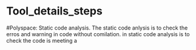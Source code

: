 # Tool_details_steps
#Polyspace: Static code analysis. 
The static code anlysis is to check the erros and warning in code without comilation.
in static code analysis is to check the code is meeting a 
